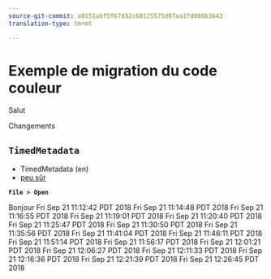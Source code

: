 ```yaml
---
source-git-commit: a0151abf5f67d32c60125575d07aa1fd088b3643
translation-type: tm+mt

---
```

# Exemple de migration du code couleur

Salut
<!-- <style>
.bluetext {
    color: blue
}
</style> -->
Changements

## `TimedMetadata`



* TimedMetadata (en)
* [peu sûr](http://www.adobe.com)

<!-- 
<span outputclass="bluetext">Hello</span> There -->

<!-- Bob was here -->

**`File > Open`**

<!-- Matt was here -->
Bonjour
Fri Sep 21 11:12:42 PDT 2018
Fri Sep 21 11:14:48 PDT 2018
Fri Sep 21 11:16:55 PDT 2018
Fri Sep 21 11:19:01 PDT 2018
Fri Sep 21 11:20:40 PDT 2018
Fri Sep 21 11:25:47 PDT 2018
Fri Sep 21 11:30:50 PDT 2018
Fri Sep 21 11:35:56 PDT 2018
Fri Sep 21 11:41:04 PDT 2018
Fri Sep 21 11:46:11 PDT 2018
Fri Sep 21 11:51:14 PDT 2018
Fri Sep 21 11:56:17 PDT 2018
Fri Sep 21 12:01:21 PDT 2018
Fri Sep 21 12:06:27 PDT 2018
Fri Sep 21 12:11:33 PDT 2018
Fri Sep 21 12:16:36 PDT 2018
Fri Sep 21 12:21:39 PDT 2018
Fri Sep 21 12:26:45 PDT 2018
